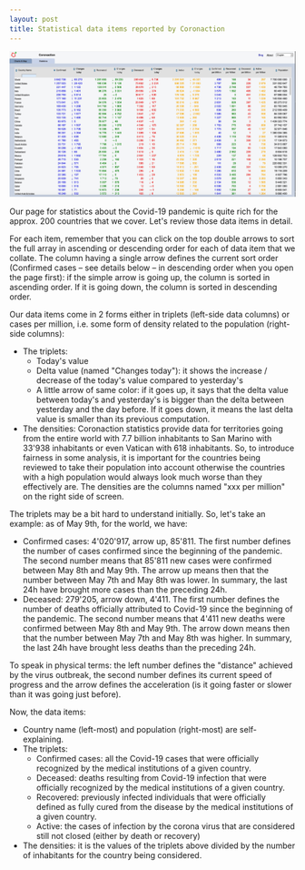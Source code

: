 ```yaml
---
layout: post
title: Statistical data items reported by Coronaction
---
```


[<img src="/images/coronaction-statistics.jpg">](https://www.coronaction.net/)

Our page for statistics about the Covid-19 pandemic is quite rich for the approx. 200 countries that we cover. Let&#39;s review those data items in detail.

For each item, remember that you can click on the top double arrows to sort the full array in ascending or descending order for each of data item that we collate. The column having a single arrow defines the current sort order (Confirmed cases – see details below – in descending order when you open the page first): if the simple arrow is going up, the column is sorted in ascending order. If it is going down, the column is sorted in descending order.

Our data items come in 2 forms either in triplets (left-side data columns) or cases per million, i.e. some form of density related to the population (right-side columns):

- The triplets:
  - Today&#39;s value
  - Delta value (named &quot;Changes today&quot;): it shows the increase / decrease of the today&#39;s value compared to yesterday&#39;s
  - A little arrow of same color: if it goes up, it says that the delta value between today&#39;s and yesterday&#39;s is bigger than the delta between yesterday and the day before. If it goes down, it means the last delta value is smaller than its previous computation.
- The densities: Coronaction statistics provide data for territories going from the entire world with 7.7 billion inhabitants to San Marino with 33&#39;938 inhabitants or even Vatican with 618 inhabitants. So, to introduce fairness in some analysis, it is important for the countries being reviewed to take their population into account otherwise the countries with a high population would always look much worse than they effectively are. The densities are the columns named &quot;xxx per million&quot; on the right side of screen.

The triplets may be a bit hard to understand initially. So, let&#39;s take an example: as of May 9th, for the world, we have:

- Confirmed cases: 4&#39;020&#39;917, arrow up, 85&#39;811. The first number defines the number of cases confirmed since the beginning of the pandemic. The second number means that 85&#39;811 new cases were confirmed between May 8th and May 9th. The arrow up means then that the number between May 7th and May 8th was lower. In summary, the last 24h have brought more cases than the preceding 24h.
- Deceased: 279&#39;205, arrow down, 4&#39;411. The first number defines the number of deaths officially attributed to Covid-19 since the beginning of the pandemic. The second number means that 4&#39;411 new deaths were confirmed between May 8th and May 9th. The arrow down means then that the number between May 7th and May 8th was higher. In summary, the last 24h have brought less deaths than the preceding 24h.

To speak in physical terms: the left number defines the &quot;distance&quot; achieved by the virus outbreak, the second number defines its current speed of progress and the arrow defines the acceleration (is it going faster or slower than it was going just before).

Now, the data items:

- Country name (left-most) and population (right-most) are self-explaining.
- The triplets:
  - Confirmed cases: all the Covid-19 cases that were officially recognized by the medical institutions of a given country.
  - Deceased: deaths resulting from Covid-19 infection that were officially recognized by the medical institutions of a given country.
  - Recovered: previously infected individuals that were officially defined as fully cured from the disease by the medical institutions of a given country.
  - Active: the cases of infection by the corona virus that are considered still not closed (either by death or recovery)
- The densities: it is the values of the triplets above divided by the number of inhabitants for the country being considered.
